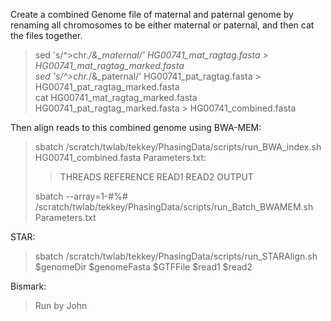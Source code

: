 Create a combined Genome file of maternal and paternal genome by renaming all chromosomes to be either maternal or paternal, and then cat the files together.

> sed 's/^>chr.*/&_maternal/' HG00741_mat_ragtag.fasta > HG00741_mat_ragtag_marked.fasta\
> sed 's/^>chr.*/&_paternal/' HG00741_pat_ragtag.fasta > HG00741_pat_ragtag_marked.fasta\
> cat HG00741_mat_ragtag_marked.fasta  HG00741_pat_ragtag_marked.fasta >  HG00741_combined.fasta


Then align reads to this combined genome using BWA-MEM:

> sbatch /scratch/twlab/tekkey/PhasingData/scripts/run_BWA_index.sh HG00741_combined.fasta
> Parameters.txt:
> > THREADS REFERENCE READ1 READ2 OUTPUT
> 
> sbatch --array=1-#%# /scratch/twlab/tekkey/PhasingData/scripts/run_Batch_BWAMEM.sh Parameters.txt

STAR:

> sbatch /scratch/twlab/tekkey/PhasingData/scripts/run_STARAlign.sh $genomeDir $genomeFasta $GTFFile $read1 $read2

Bismark:

> Run by John 

